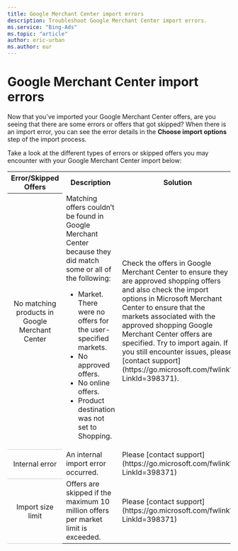 ```yaml
---
title: Google Merchant Center import errors
description: Troubleshoot Google Merchant Center import errors.
ms.service: "Bing-Ads"
ms.topic: "article"
author: eric-urban
ms.author: eur
---
```


# Google Merchant Center import errors

Now that you’ve imported your Google Merchant Center offers, are you seeing that there are some errors or offers that got skipped? When there is an import error, you can see the error details in the **Choose import options** step of the import process.

Take a look at the different types of errors or skipped offers you may encounter with your Google Merchant Center import below:

<table>
  <tr>
    <th scope="col">Error/Skipped Offers</th>
    <th scope="col">Description</th>
    <th scope="col">Solution</th>
  </tr>
  <tr>
    <th scope="row" style="font-weight:normal;background-color:transparent;border-bottom:solid 1px #ccc">No matching products in Google Merchant Center</th>
    <td>
        Matching offers couldn’t be found in Google Merchant Center because they did match some or all of the following:
        <ul><li>Market. There were no offers for the user-specified markets.</li><li>No approved offers.</li><li>No online offers.</li><li>Product destination was not set to Shopping.</li></ul></td>
    <td>
        Check the offers in Google Merchant Center to ensure they are approved shopping offers and also check the import options in Microsoft Merchant Center to ensure that the markets associated with the approved shopping Google Merchant Center offers are specified. Try to import again. If you still encounter issues, please [contact support](https://go.microsoft.com/fwlink?LinkId=398371).
      </td>
  </tr>
  <tr>
    <th scope="row" style="font-weight:normal;background-color:transparent;border-bottom:solid 1px #ccc">Internal error</th>
    <td>An internal import error occurred.</td>
    <td>
        Please [contact support](https://go.microsoft.com/fwlink?LinkId=398371)
      </td>
  </tr>
  <tr>
    <th scope="row" style="font-weight:normal;background-color:transparent;border-bottom:solid 1px #ccc">Import size limit</th>
    <td>Offers are skipped if the maximum 10 million offers per market limit is exceeded.</td>
    <td>
        Please [contact support](https://go.microsoft.com/fwlink?LinkId=398371)
      </td>
  </tr>
</table>


